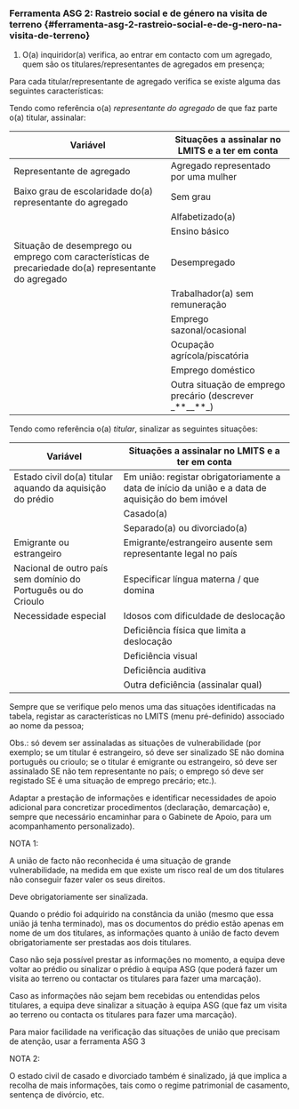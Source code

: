 ### Ferramenta ASG 2: Rastreio social e de género na visita de terreno {#ferramenta-asg-2-rastreio-social-e-de-g-nero-na-visita-de-terreno}

1. O\(a\) inquiridor\(a\) verifica, ao entrar em contacto com um agregado, quem são os titulares/representantes de agregados em presença;

Para cada titular/representante de agregado verifica se existe alguma das seguintes características:

Tendo como referência o\(a\) _representante do agregado_ de que faz parte o\(a\) titular, assinalar:

| Variável | Situações a assinalar no LMITS e a ter em conta |
| --- | --- |
| Representante de agregado | Agregado representado por uma mulher |
| Baixo grau de escolaridade do\(a\) representante do agregado | Sem grau |
|  | Alfabetizado\(a\) |
|  | Ensino básico |
| Situação de desemprego ou emprego com características de precariedade do\(a\) representante do agregado | Desempregado |
|  | Trabalhador\(a\) sem remuneração |
|  | Emprego sazonal/ocasional |
|  | Ocupação agrícola/piscatória |
|  | Emprego doméstico |
|  | Outra situação de emprego precário \(descrever _\*\*\_\_\*\*\_\) |

Tendo como referência o\(a\) _titular_, sinalizar as seguintes situações:

| Variável | Situações a assinalar no LMITS e a ter em conta |
| --- | --- |
| Estado civil do\(a\) titular aquando da aquisição do prédio | Em união: registar obrigatoriamente a data de início da união e a data de aquisição do bem imóvel |
|  | Casado\(a\) |
|  | Separado\(a\) ou divorciado\(a\) |
| Emigrante ou estrangeiro | Emigrante/estrangeiro ausente sem representante legal no país |
| Nacional de outro país sem domínio do Português ou do Crioulo | Especificar língua materna / que domina |
| Necessidade especial | Idosos com dificuldade de deslocação |
|  | Deficiência física que limita a deslocação |
|  | Deficiência visual |
|  | Deficiência auditiva |
|  | Outra deficiência \(assinalar qual\) |

Sempre que se verifique pelo menos uma das situações identificadas na tabela, registar as características no LMITS \(menu pré-definido\) associado ao nome da pessoa;

Obs.: só devem ser assinaladas as situações de vulnerabilidade \(por exemplo; se um titular é estrangeiro, só deve ser sinalizado SE não domina português ou crioulo; se o titular é emigrante ou estrangeiro, só deve ser assinalado SE não tem representante no país; o emprego só deve ser registado SE é uma situação de emprego precário; etc.\).

Adaptar a prestação de informações e identificar necessidades de apoio adicional para concretizar procedimentos \(declaração, demarcação\) e, sempre que necessário encaminhar para o Gabinete de Apoio, para um acompanhamento personalizado\).

NOTA 1:

A união de facto não reconhecida é uma situação de grande vulnerabilidade, na medida em que existe um risco real de um dos titulares não conseguir fazer valer os seus direitos.

Deve obrigatoriamente ser sinalizada.

Quando o prédio foi adquirido na constância da união \(mesmo que essa união já tenha terminado\), mas os documentos do prédio estão apenas em nome de um dos titulares, as informações quanto à união de facto devem obrigatoriamente ser prestadas aos dois titulares.

Caso não seja possível prestar as informações no momento, a equipa deve voltar ao prédio ou sinalizar o prédio à equipa ASG \(que poderá fazer um visita ao terreno ou contactar os titulares para fazer uma marcação\).

Caso as informações não sejam bem recebidas ou entendidas pelos titulares, a equipa deve sinalizar a situação à equipa ASG \(que faz um visita ao terreno ou contacta os titulares para fazer uma marcação\).

Para maior facilidade na verificação das situações de união que precisam de atenção, usar a ferramenta ASG 3

NOTA 2:

O estado civil de casado e divorciado também é sinalizado, já que implica a recolha de mais informações, tais como o regime patrimonial de casamento, sentença de divórcio, etc.

